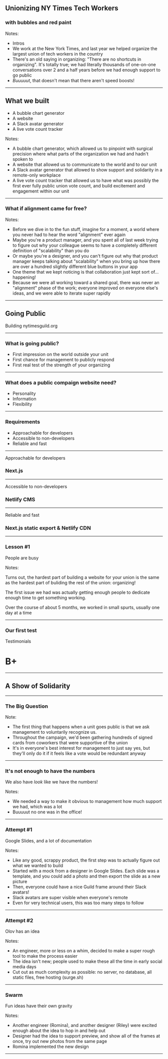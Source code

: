 ## Unionizing NY Times Tech Workers

### with bubbles and red paint

<!-- .slide: data-background="#ff4040" -->

Notes:

- Intros
- We work at the New York Times, and last year we helped organize the largest
  union of tech workers in the country
- There's an old saying in organizing: "There are no shortcuts in organizing".
  It's totally true; we had literally thousands of one-on-one conversations over
  2 and a half years before we had enough support to go public
- _Buuuuut_, that doesn't mean that there aren't speed boosts!

---

## What we built

<!-- .slide: data-background="#ff4040" -->

- A bubble chart generator <!-- .element: class="fragment" -->
- A website <!-- .element: class="fragment" -->
- A Slack avatar generator <!-- .element: class="fragment" -->
- A live vote count tracker <!-- .element: class="fragment" -->

Notes:

- A bubble chart generator, which allowed us to pinpoint with surgical precision
  where what parts of the organization we had and hadn't spoken to
- A website that allowed us to communicate to the world and to our unit
- A Slack avatar generator that allowed to show support and solidarity in a
  remote-only workplace
- A live vote count tracker that allowed us to have what was possibly the first
  ever fully public union vote count, and build excitement and engagement within
  our unit

---

### What if alignment came for free?

Notes:

- Before we dive in to the fun stuff, imagine for a moment, a world where you
  never had to hear the word "alignment" ever again
- Maybe you're a product manager, and you spent all of last week trying to
  figure out why your colleague seems to have a completely different definition
  of "scalability" than you do
- Or maybe you're a designer, and you can't figure out why that product manager
  keeps talking about "scalability" when you bring up how there are over a
  hundred slightly different blue buttons in your app
- One theme that we kept noticing is that collaboration just kept sort of...
  happening!
- Because we were all working toward a shared goal, there was never an
  "alignment" phase of the work; everyone improved on everyone else's ideas, and
  we were able to iterate super rapidly

---

## Going Public

Building nytimesguild.org

<!-- .slide: data-background="#ff4040" -->

---

### What is going public?

- First impression on the world outside your unit
  <!-- .element: class="fragment" -->
- First chance for management to publicly respond
  <!-- .element: class="fragment" -->
- First real test of the strength of your organizing
  <!-- .element: class="fragment" -->

<!-- .slide: data-auto-animate -->

---

### What does a public compaign website need?

- Personality <!-- .element: class="fragment" -->
- Information <!-- .element: class="fragment" -->
- Flexibility <!-- .element: class="fragment" -->

---

### Requirements

- Approachable for developers <!-- .element: class="fragment" -->
- Accessible to non-developers <!-- .element: class="fragment" -->
- Reliable and fast <!-- .element: class="fragment" -->

---

Approachable for developers

### Next.js

---

Accessible to non-developers

### Netlify CMS

---

Reliable and fast

### Next.js static export & Netlify CDN

---

### Lesson #1

People are busy

Notes:

Turns out, the hardest part of building a website for your union is the same as
the hardest part of buliding the rest of the union: organizing!

The first issue we had was actually getting enough people to dedicate enough
time to get something working.

Over the course of about 5 months, we worked in small spurts, usually one day at
a time

---

### Our first test

Testimonials

# B+

<!-- Gonna keep going here, just taking a break for now -->

---

## A Show of Solidarity <!-- .element: style="width: 400px; padding-left: 250px; color: #ff4040;" -->

<!-- .slide: data-background-color="#ff4040" data-background-image="dist/images/guild-frame-square-1.png", data-background-size="contain" -->

---

### The Big Question

Note:

- The first thing that happens when a unit goes public is that we ask management
  to voluntarily recognize us.
- Throughout the campaign, we'd been gathering hundreds of signed cards from
  coworkers that were supportive of the union
- It's in everyone's best interest for management to just say yes, but they'll
  only do it if it feels like a vote would be redundant anyway

---

### It's not enough to have the numbers

We also have _look_ like we have the numbers!

Notes:

- We needed a way to make it obvious to management how much support we had,
  which was a lot
- Buuuuut no one was in the office!

---

### Attempt #1

Google Slides, and a lot of documentation

Notes:

- Like any good, scrappy product, the first step was to actually figure out what
  we wanted to build
- Started with a mock from a designer in Google Slides. Each slide was a
  template, and you could add a photo and then export the slide as a new picture
- Then, everyone could have a nice Guild frame around their Slack avatars!
- Slack avatars are super visible when everyone's remote
- Even for very technical users, this was too many steps to follow

---

### Attempt #2

Olov has an idea

Notes:

- An engineer, more or less on a whim, decided to make a super rough tool to
  make the process easier
- The idea isn't new; people used to make these all the time in early social
  media days
- Cut out as much complexity as possible: no server, no database, all static
  files, free hosting (surge.sh)

---

### Swarm

Fun ideas have their own gravity

Notes:

- Another engineer (Romina), and another designer (Riley) were excited enough
  about the idea to hop in and help out
- Designer had the idea to support preview, and show all of the frames at once,
  try out new photos from the same page
- Romina implemented the new design

---

<!-- Add a photo of someone's Slack with all of the Guild avatars -->
